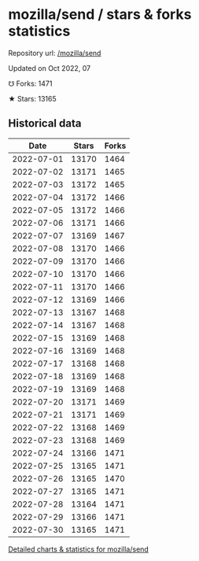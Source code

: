 # mozilla/send / stars & forks statistics

Repository url: [/mozilla/send](https://github.com/mozilla/send)

Updated on Oct 2022, 07

☋ Forks: 1471

★ Stars: 13165

## Historical data
| Date | Stars | Forks |
|------|-------|-------|
| 2022-07-01 | 13170 | 1464 | 
| 2022-07-02 | 13171 | 1465 | 
| 2022-07-03 | 13172 | 1465 | 
| 2022-07-04 | 13172 | 1466 | 
| 2022-07-05 | 13172 | 1466 | 
| 2022-07-06 | 13171 | 1466 | 
| 2022-07-07 | 13169 | 1467 | 
| 2022-07-08 | 13170 | 1466 | 
| 2022-07-09 | 13170 | 1466 | 
| 2022-07-10 | 13170 | 1466 | 
| 2022-07-11 | 13170 | 1466 | 
| 2022-07-12 | 13169 | 1466 | 
| 2022-07-13 | 13167 | 1468 | 
| 2022-07-14 | 13167 | 1468 | 
| 2022-07-15 | 13169 | 1468 | 
| 2022-07-16 | 13169 | 1468 | 
| 2022-07-17 | 13168 | 1468 | 
| 2022-07-18 | 13169 | 1468 | 
| 2022-07-19 | 13169 | 1468 | 
| 2022-07-20 | 13171 | 1469 | 
| 2022-07-21 | 13171 | 1469 | 
| 2022-07-22 | 13168 | 1469 | 
| 2022-07-23 | 13168 | 1469 | 
| 2022-07-24 | 13166 | 1471 | 
| 2022-07-25 | 13165 | 1471 | 
| 2022-07-26 | 13165 | 1470 | 
| 2022-07-27 | 13165 | 1471 | 
| 2022-07-28 | 13164 | 1471 | 
| 2022-07-29 | 13166 | 1471 | 
| 2022-07-30 | 13165 | 1471 | 


[Detailed charts & statistics for mozilla/send](https://reviewgithub.com/rep/mozilla/send)
